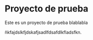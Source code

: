  # Proyecto de prueba

Este es un proyecto de prueba blablabla

ñkfajdslkfjdskafjsadlfdsafdlkfladsfkn.
